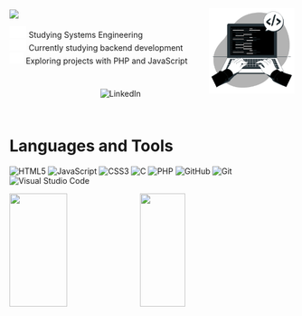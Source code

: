 
<img align="right" src="images/Hand coding-bro.svg" alt="Hand Coding" style="width: 30%; height: auto">
<img align="center" src="https://readme-typing-svg.demolab.com?font=Archivo+Black&size=50&duration=4995&color=F7F7F7&repeat=false&width=435&height=70&lines=Hi%2C+I'm+Ana!">
<div style="display: flex; flex-direction: column;">
  <p style="text-align: start;">
      <img src="images/books-study-learning-education-reading-library-svgrepo-com.svg" alt="Studying Systems Engineering" style="width: 30px; height: 20px;"/> Studying Systems Engineering <br/>
      <img src="images/laptop-computer-coding-code-script-svgrepo-com.svg" alt="Currently studying backend development" style="width: 30px; height: 20px;"/> Currently studying backend development <br/>
      <img src="images/computer-programmer-software-engineer-coder-software-developer-svgrepo-com.svg" alt="Exploring projects with PHP and JavaScript" style="width: 25px; height: 20px;"/> Exploring projects with PHP and             JavaScript <br/><br/>
    <div style="margin-left:40px"> 
      <a href="https://www.linkedin.com/in/ana-luiza-goncalves-leopoldino-marques/" style="text-decoration: none; display: block; text-align: center; margin-top: 10px;">
          <img src="https://img.shields.io/badge/Connect%20with%20me%20on-0077B5?style=for-the-badge&logo=linkedin&logoColor=white" alt="LinkedIn"/>
      </a>
   </div> 
  </p>
</div>

 

<h1 align="start">Languages and Tools</h1>
<p align="start">
  <img src="https://img.shields.io/badge/HTML5-E34F26?style=for-the-badge&logo=html5&logoColor=black&color=white" alt="HTML5"/>
  <img src="https://img.shields.io/badge/JavaScript-F7DF1E?style=for-the-badge&logo=javascript&logoColor=black&color=white" alt="JavaScript"/>
  <img src="https://img.shields.io/badge/CSS3-1572B6?style=for-the-badge&logo=css3&logoColor=black&color=white" alt="CSS3"/>
  <img src="https://img.shields.io/badge/C-00599C?style=for-the-badge&logo=c&logoColor=black&color=white" alt="C"/>
  <img src="https://img.shields.io/badge/PHP-777BB4?style=for-the-badge&logo=php&logoColor=black&color=white" alt="PHP"/>
  <img src="https://img.shields.io/badge/GitHub-100000?style=for-the-badge&logo=github&logoColor=black&color=white" alt="GitHub"/>
  <img src="https://img.shields.io/badge/Git-F05032?style=for-the-badge&logo=git&logoColor=black&color=white" alt="Git"/>
  <img src="https://img.shields.io/badge/Visual_Studio_Code-0078D4?style=for-the-badge&logo=visual%20studio%20code&logoColor=black&color=white" alt="Visual Studio Code"/>

</p>
<p align="start">
  <img width="45%" height="200px" src="https://github-readme-stats.vercel.app/api?username=analeopoldino&card_width=300&text_bold=true&show_icons=true&hide_border=true&theme=transparent&icon_color=ffffff&text_color=ffffff&title_color=ffffff&rank_icon=github" />
  <img width="40%" height="200px" src="https://github-readme-stats.vercel.app/api/top-langs/?username=analeopoldino&layout=compact&hide_border=true&theme=transparent&text_color=ffffff&title_color=ffffff" />
</p>
